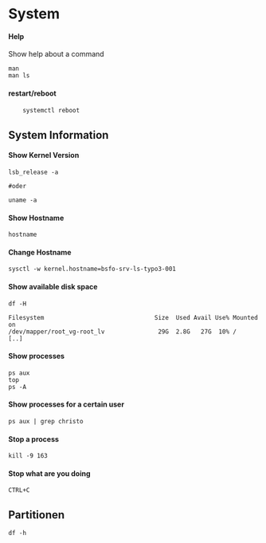 # System



#### Help

Show help about a command

```text
man
man ls
```

#### restart/reboot

```bash
	systemctl reboot
```

## System Information

#### Show Kernel Version

```text
lsb_release -a

#oder

uname -a
```

#### Show Hostname

```text
hostname
```

#### Change Hostname

```text
sysctl -w kernel.hostname=bsfo-srv-ls-typo3-001
```

#### Show available disk space

```text
df -H

Filesystem                               Size  Used Avail Use% Mounted on
/dev/mapper/root_vg-root_lv               29G  2.8G   27G  10% /
[..]
```

#### Show processes

```text
ps aux
top
ps -A
```

#### Show processes for a certain user

```text
ps aux | grep christo
```

#### Stop a process

```text
kill -9 163
```

#### Stop what are you doing

```text
CTRL+C
```

## Partitionen

```text
df -h
```

